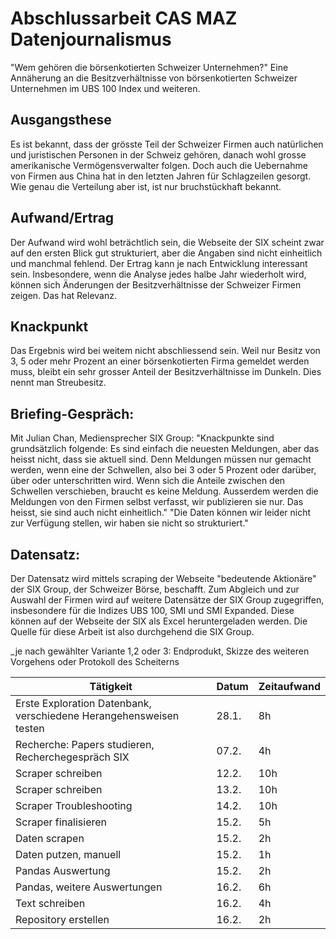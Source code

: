 # Abschlussarbeit CAS MAZ Datenjournalismus
"Wem gehören die börsenkotierten Schweizer Unternehmen?" Eine Annäherung an die Besitzverhältnisse von börsenkotierten Schweizer Unternehmen im UBS 100 Index und weiteren.

## Ausgangsthese
Es ist bekannt, dass der grösste Teil der Schweizer Firmen auch natürlichen und juristischen Personen in der Schweiz gehören, danach wohl grosse amerikanische Vermögensverwalter folgen. Doch auch die Uebernahme von Firmen aus China hat in den letzten Jahren für Schlagzeilen gesorgt. Wie genau die Verteilung aber ist, ist nur bruchstückhaft bekannt.

## Aufwand/Ertrag
Der Aufwand wird wohl beträchtlich sein, die Webseite der SIX scheint zwar auf den ersten Blick gut strukturiert, aber die Angaben sind nicht einheitlich und manchmal fehlend. 
Der Ertrag kann je nach Entwicklung interessant sein. Insbesondere, wenn die Analyse jedes halbe Jahr wiederholt wird, können sich Änderungen der Besitzverhältnisse der Schweizer Firmen zeigen. Das hat Relevanz.

## Knackpunkt
Das Ergebnis wird bei weitem nicht abschliessend sein. Weil nur Besitz von 3, 5 oder mehr Prozent an einer börsenkotierten Firma gemeldet werden muss, bleibt ein sehr grosser Anteil der Besitzverhältnisse im Dunkeln. Dies nennt man Streubesitz.

## Briefing-Gespräch:
Mit Julian Chan, Mediensprecher SIX Group:
"Knackpunkte sind grundsätzlich folgende: Es sind einfach die neuesten Meldungen, aber das heisst nicht, dass sie aktuell sind. Denn Meldungen müssen nur gemacht werden, wenn eine der Schwellen, also bei 3 oder 5 Prozent oder darüber, über oder unterschritten wird. Wenn sich die Anteile zwischen den Schwellen verschieben, braucht es keine Meldung. Ausserdem werden die Meldungen von den Firmen selbst verfasst, wir publizieren sie nur. Das heisst, sie sind auch nicht einheitlich."
"Die Daten können wir leider nicht zur Verfügung stellen, wir haben sie nicht so strukturiert."

## Datensatz:
Der Datensatz wird mittels scraping der Webseite "bedeutende Aktionäre" der SIX Group, der Schweizer Börse, beschafft. Zum Abgleich und zur Auswahl der Firmen wird auf weitere Datensätze der SIX Group zugegriffen, insbesondere für die Indizes UBS 100, SMI und SMI Expanded. Diese können auf der Webseite der SIX als Excel heruntergeladen werden. Die Quelle für diese Arbeit ist also durchgehend die SIX Group. 



_je nach gewählter Variante 1,2 oder 3: Endprodukt, Skizze des weiteren
Vorgehens oder Protokoll des Scheiterns




| Tätigkeit                                                          | Datum | Zeitaufwand |
|--------------------------------------------------------------------|-------|-------------|
| Erste Exploration Datenbank, verschiedene Herangehensweisen testen | 28.1. | 8h          |
| Recherche: Papers studieren, Recherchegespräch SIX                 | 07.2. | 4h          |
| Scraper schreiben                                                  | 12.2. | 10h         |
| Scraper schreiben                                                  | 13.2. | 10h         |
| Scraper Troubleshooting                                            | 14.2. | 10h         |
| Scraper finalisieren                                               | 15.2. | 5h          |
| Daten scrapen                                                      | 15.2. | 2h          |
| Daten putzen, manuell                                              | 15.2. | 1h          |
| Pandas Auswertung                                                  | 15.2. | 2h          |
| Pandas, weitere Auswertungen                                       | 16.2. | 6h          |
| Text schreiben                                                     | 16.2. | 4h          |
| Repository erstellen                                               | 16.2. | 2h          |
